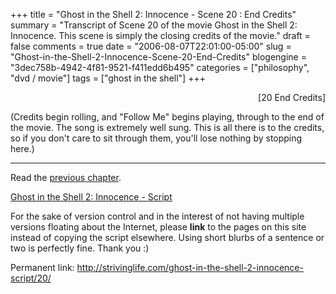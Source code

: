 +++
title = "Ghost in the Shell 2: Innocence - Scene 20 : End Credits"
summary = "Transcript of Scene 20 of the movie Ghost in the Shell 2: Innocence.  This scene is simply the closing credits of the movie."
draft = false
comments = true
date = "2006-08-07T22:01:00-05:00"
slug = "Ghost-in-the-Shell-2-Innocence-Scene-20-End-Credits"
blogengine = "3dec758b-4942-4f81-9521-f411edd6b495"
categories = ["philosophy", "dvd / movie"]
tags = ["ghost in the shell"]
+++

<p style="text-align: right">
[<a id="twenty" name="twenty" title="twenty"></a>20 End Credits]
</p>
<p>
(Credits begin rolling, and &quot;Follow Me&quot; begins playing, through to the end of the movie.  The song is extremely well sung.  This is all there is to the credits, so if you don&#39;t care to sit through them, you&#39;ll lose nothing by stopping here.)
</p>
<!--more--><!--adsense-->
<hr />
<p>
Read the <a href="/ghost-in-the-shell-2-innocence-script/19/">previous chapter</a>.
</p>
<p>
<a href="/ghost-in-the-shell-2-innocence-script/">Ghost in the Shell 2: Innocence - Script</a>
</p>
<div class="tip">
<p>
For the sake of version control and in the interest of not having multiple versions floating about the Internet, please <strong>link</strong> to the pages on this site instead of copying the script elsewhere. Using short blurbs of a sentence or two is perfectly fine.  Thank you :)
</p>
<p>
Permanent link: <a href="/ghost-in-the-shell-2-innocence-script/20/">http://strivinglife.com/ghost-in-the-shell-2-innocence-script/20/</a>
</p>
</div>

